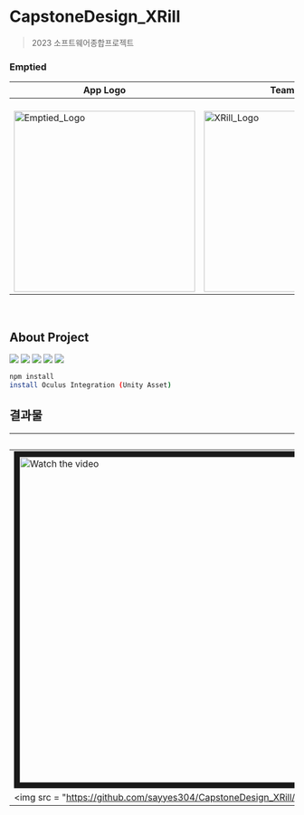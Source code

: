 # CapstoneDesign_XRill
> 2023 소프트웨어종합프로젝트

### Emptied
<div align="center">

|App Logo|Team Logo|
|---|---|
|<br> <img width="320" alt="Emptied_Logo" src="https://github.com/sayyes304/CapstoneDesign_XRill/assets/63798930/f78c5516-4e99-4e4e-9b89-d404ac21a461">|<br><img width="320" alt="XRill_Logo" src="https://github.com/sayyes304/CapstoneDesign_XRill/assets/63798930/dacf268a-e767-40e7-813d-55cf87f82fc1">|

  <br>
</div>


## About Project
<img src="https://img.shields.io/badge/mysql-4479A1?style=for-the-badge&logo=mysql&logoColor=white"> <img src="https://img.shields.io/badge/node.js-339933?style=for-the-badge&logo=Node.js&logoColor=white">
<img src="https://img.shields.io/badge/Unity-000000?style=for-the-badge&logo=Unity&logoColor=white">
<img src="https://img.shields.io/badge/WebRTC-F50057?style=for-the-badge&logo=WebRTC&logoColor=white">
<img src="https://img.shields.io/badge/Express-000000?style=for-the-badge&logo=Express&logoColor=white">

```sh
npm install
install Oculus Integration (Unity Asset)
```

## 결과물 
  |Video|
  |---|
  |<a href="http://www.youtube.com/watch?feature=player_embedded&v=RF8YfTqDmmU" target="_blank"><img src="http://img.youtube.com/vi/RF8YfTqDmmU/hqdefault.jpg" alt="Watch the video" width="1024" height="576" border="10" /></a>|
  |<img src = "https://github.com/sayyes304/CapstoneDesign_XRill/assets/63798930/8ac01a22-4c13-4bc6-b7d4-bb605b3bfc02")|
